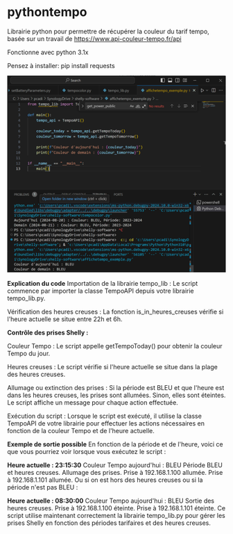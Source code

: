 # pythontempo
Librairie python pour permettre de récupérer la couleur du tarif tempo, basée sur un travail de https://www.api-couleur-tempo.fr/api

Fonctionne avec python 3.1x

Pensez à installer: pip install requests

<img src="https://github.com/ccadic/pythontempo/blob/main/tempolib.jpg">


**Explication du code**
Importation de la librairie tempo_lib : Le script commence par importer la classe TempoAPI depuis votre librairie tempo_lib.py.

Vérification des heures creuses : La fonction is_in_heures_creuses vérifie si l'heure actuelle se situe entre 22h et 6h.

**Contrôle des prises Shelly :**

Couleur Tempo : Le script appelle getTempoToday() pour obtenir la couleur Tempo du jour.

Heures creuses : Le script vérifie si l'heure actuelle se situe dans la plage des heures creuses.

Allumage ou extinction des prises : Si la période est BLEU et que l'heure est dans les heures creuses, les prises sont allumées. Sinon, elles sont éteintes. Le script affiche un message pour chaque action effectuée.

Exécution du script : Lorsque le script est exécuté, il utilise la classe TempoAPI de votre librairie pour effectuer les actions nécessaires en fonction de la couleur Tempo et de l'heure actuelle.

**Exemple de sortie possible**
En fonction de la période et de l'heure, voici ce que vous pourriez voir lorsque vous exécutez le script :

**Heure actuelle : 23:15:30**
Couleur Tempo aujourd'hui : BLEU
Période BLEU et heures creuses. Allumage des prises.
Prise à 192.168.1.100 allumée.
Prise à 192.168.1.101 allumée.
Ou si on est hors des heures creuses ou si la période n'est pas BLEU :

**Heure actuelle : 08:30:00**
Couleur Tempo aujourd'hui : BLEU
Sortie des heures creuses.
Prise à 192.168.1.100 éteinte.
Prise à 192.168.1.101 éteinte.
Ce script utilise maintenant correctement la librairie tempo_lib.py pour gérer les prises Shelly en fonction des périodes tarifaires et des heures creuses.
